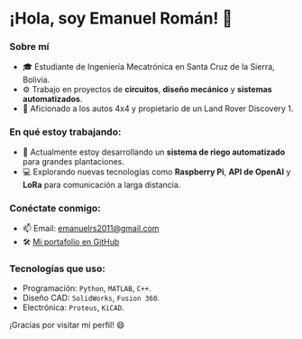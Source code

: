 # ¡Hola, soy Emanuel Román! 👋

### Sobre mí
- 🎓 Estudiante de Ingeniería Mecatrónica en Santa Cruz de la Sierra, Bolivia.
- ⚙️ Trabajo en proyectos de **circuitos**, **diseño mecánico** y **sistemas automatizados**.
- 🚗 Aficionado a los autos 4x4 y propietario de un Land Rover Discovery 1.

### En qué estoy trabajando:
- 🌱 Actualmente estoy desarrollando un **sistema de riego automatizado** para grandes plantaciones.
- 💻 Explorando nuevas tecnologías como **Raspberry Pi**, **API de OpenAI** y **LoRa** para comunicación a larga distancia.

### Conéctate conmigo:
- 📫 Email: emanuelrs2011@gmail.com
- 🛠️ [Mi portafolio en GitHub](https://github.com/emanuelroman)

### Tecnologías que uso:
- Programación: `Python`, `MATLAB`, `C++`.
- Diseño CAD: `SolidWorks`, `Fusion 360`.
- Electrónica: `Proteus`, `KiCAD`.

¡Gracias por visitar mi perfil! 😄

